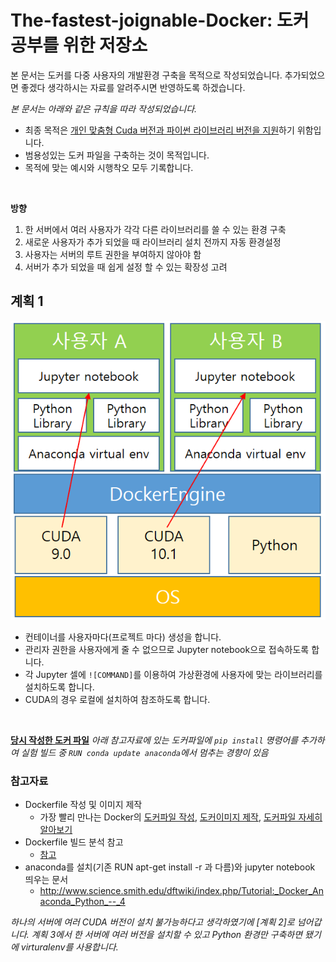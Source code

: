 # The-fastest-joignable-Docker: 도커 공부를 위한 저장소
본 문서는 도커를 다중 사용자의 개발환경 구축을 목적으로 작성되었습니다.
추가되었으면 좋겠다 생각하시는 자료를 알려주시면 반영하도록 하겠습니다.

_본 문서는 아래와 같은 규칙을 따라 작성되었습니다._
- 최종 목적은 <U>개인 맞춤형 Cuda 버전과 파이썬 라이브러리 버전을 지원</U>하기 위함입니다.
- 범용성있는 도커 파일을 구축하는 것이 목적입니다.
- 목적에 맞는 예시와 시행착오 모두 기록합니다.
<br/>

**방향**
1. 한 서버에서 여러 사용자가 각각 다른 라이브러리를 쓸 수 있는 환경 구축
2. 새로운 사용자가 추가 되었을 때 라이브러리 설치 전까지 자동 환경설정
3. 사용자는 서버의 루트 권한을 부여하지 않아야 함
4. 서버가 추가 되었을 때 쉽게 설정 할 수 있는 확장성 고려

## 계획 1
![planA](./PlanA.PNG)
- 컨테이너를 사용자마다(프로젝트 마다) 생성을 합니다.
- 관리자 권한을 사용자에게 줄 수 없으므로 Jupyter notebook으로 접속하도록 합니다.
- 각 Jupyter 셀에 `![COMMAND]`를 이용하여 가상환경에 사용자에 맞는 라이브러리를 설치하도록 합니다.
- CUDA의 경우 로컬에 설치하여 참조하도록 합니다.
<br/>

__[당시 작성한 도커 파일](./Dockerfile_1)__
_아래 참고자료에 있는 도커파일에 `pip install` 명령어를 추가하여 실험_
_빌드 중 `RUN conda update anaconda`에서 멈추는 경향이 있음_<br/>

### 참고자료 
- Dockerfile 작성 및 이미지 제작
	- 가장 빨리 만나는 Docker의 [도커파일 작성](http://pyrasis.com/book/DockerForTheReallyImpatient/Chapter04/02), [도커이미지 제작](http://pyrasis.com/book/DockerForTheReallyImpatient/Chapter04/03), [도커파일 자세히 알아보기](http://pyrasis.com/book/DockerForTheReallyImpatient/Chapter07)
- Dockerfile 빌드 분석 참고
	- [참고](https://subicura.com/2017/02/10/docker-guide-for-beginners-create-image-and-deploy.html)
- anaconda를 설치(기존 RUN apt-get install -r 과 다름)와 jupyter notebook 띄우는 문서
	- http://www.science.smith.edu/dftwiki/index.php/Tutorial:_Docker_Anaconda_Python_--_4<br/>

_하나의 서버에 여러 CUDA 버전이 설치 불가능하다고 생각하였기에 [계획 2]로 넘어갑니다._
_계획 3에서 한 서버에 여러 버전을 설치할 수 있고 Python 환경만 구축하면 됐기에 virturalenv를 사용합니다._